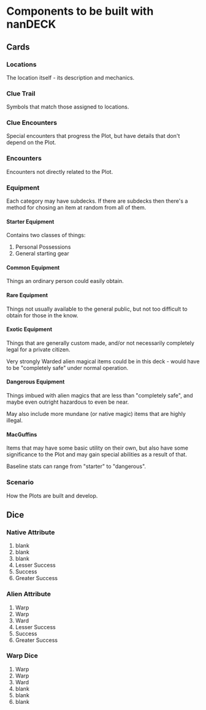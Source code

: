 # Components to be built with nanDECK

## Cards

### Locations

The location itself - its description and mechanics.

### Clue Trail

Symbols that match those assigned to locations.

### Clue Encounters

Special encounters that progress the Plot, but have details that don't depend on the Plot.

### Encounters

Encounters not directly related to the Plot.

### Equipment

Each category may have subdecks. If there are subdecks then there's a method for chosing an item at random from all of them.

#### Starter Equipment

Contains two classes of things:

1. Personal Possessions
2. General starting gear

#### Common Equipment

Things an ordinary person could easily obtain.

#### Rare Equipment

Things not usually available to the general public, but not too difficult to obtain for those in the know.

#### Exotic Equipment

Things that are generally custom made, and/or not necessarily completely legal for a private citizen.

Very strongly Warded alien magical items could be in this deck - would have to be "completely safe" under normal operation.

#### Dangerous Equipment

Things imbued with alien magics that are less than "completely safe", and maybe even outright hazardous to even be near.

May also include more mundane (or native magic) items that are highly illegal.

#### MacGuffins

Items that may have some basic utility on their own, but also have some significance to the Plot and may gain special abilities as a result of that.

Baseline stats can range from "starter" to "dangerous".

### Scenario

How the Plots are built and develop.

## Dice

### Native Attribute

1. blank
2. blank
3. blank
4. Lesser Success
5. Success
6. Greater Success

### Alien Attribute

1. Warp
2. Warp
3. Ward
4. Lesser Success
5. Success
6. Greater Success

### Warp Dice

1. Warp
2. Warp
3. Ward
4. blank
5. blank
6. blank

